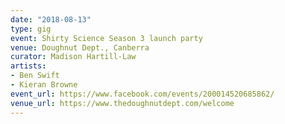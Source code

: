 ```yaml
---
date: "2018-08-13"
type: gig
event: Shirty Science Season 3 launch party
venue: Doughnut Dept., Canberra
curator: Madison Hartill-Law
artists:
- Ben Swift
- Kieran Browne
event_url: https://www.facebook.com/events/200014520685862/
venue_url: https://www.thedoughnutdept.com/welcome
---
```

